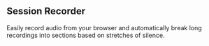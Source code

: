 ## Session Recorder

Easily record audio from your browser and automatically break long recordings into sections based on stretches of silence.